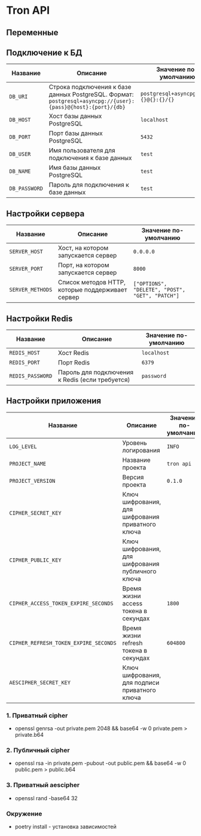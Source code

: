 # Tron API

## Переменные

## Подключение к БД
| Название     | Описание                                                                                   | Значение по-умолчанию                                  |
|--------------|--------------------------------------------------------------------------------------------|--------------------------------------------------------|
| `DB_URI`     | Строка подключения к базе данных PostgreSQL. Формат: `postgresql+asyncpg://{user}:{pass}@{host}:{port}/{db}` | `postgresql+asyncpg://{}:{}@{}:{}/{}`
| `DB_HOST`    | Хост базы данных PostgreSQL                                                                | `localhost`
| `DB_PORT`    | Порт базы данных PostgreSQL                                                                | `5432`
| `DB_USER`    | Имя пользователя для подключения к базе данных                                             | `test`
| `DB_NAME`    | Имя базы данных PostgreSQL                                                                 | `test`
| `DB_PASSWORD`| Пароль для подключения к базе данных                                                       | `test`

## Настройки сервера
| Название        | Описание                                                    | Значение по-умолчанию                    |
|-----------------|-------------------------------------------------------------|------------------------------------------|
| `SERVER_HOST`   | Хост, на котором запускается сервер                         | `0.0.0.0`
| `SERVER_PORT`   | Порт, на котором запускается сервер                         | `8000`
| `SERVER_METHODS`| Список методов HTTP, которые поддерживает сервер            | `["OPTIONS", "DELETE", "POST", "GET", "PATCH"]`

## Настройки Redis
| Название        | Описание                                        | Значение по-умолчанию |
|-----------------|-------------------------------------------------|-----------------------|
| `REDIS_HOST`    | Хост Redis                                      | `localhost`
| `REDIS_PORT`    | Порт Redis                                      | `6379`
| `REDIS_PASSWORD`| Пароль для подключения к Redis (если требуется) | `password`

## Настройки приложения
| Название                              | Описание                                                    | Значение по-умолчанию |
|---------------------------------------|-------------------------------------------------------------|------------------------|
| `LOG_LEVEL`                           | Уровень логирования                                         | `INFO`                 |
| `PROJECT_NAME`                        | Название проекта                                            | `tron api`             |
| `PROJECT_VERSION`                     | Версия проекта                                              | `0.1.0`                |
| `CIPHER_SECRET_KEY`                   | Ключ шифрования, для шифрования приватного ключа            |                        |
| `CIPHER_PUBLIC_KEY`                   | Ключ шифрования, для шифрования публичного ключа            |                        |
| `CIPHER_ACCESS_TOKEN_EXPIRE_SECONDS`  | Время жизни access токена в секундах                        | `1800`                 |
| `CIPHER_REFRESH_TOKEN_EXPIRE_SECONDS` | Время жизни refresh токена в секундах                       | `604800`               |
| `AESCIPHER_SECRET_KEY`                | Ключ шифрования, для подписи приватного ключа               |                        |


### 1. Приватный cipher
- openssl genrsa -out private.pem 2048 && base64 -w 0 private.pem > private.b64

### 2. Публичный cipher
- openssl rsa -in private.pem -pubout -out public.pem  && base64 -w 0 public.pem > public.b64

### 3. Приватный aescipher
- openssl rand -base64 32

### Окружение
- poetry install - установка зависимостей
